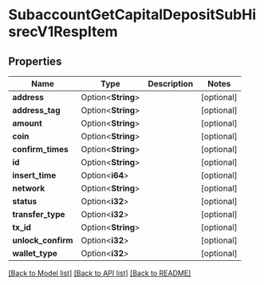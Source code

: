 # SubaccountGetCapitalDepositSubHisrecV1RespItem

## Properties

Name | Type | Description | Notes
------------ | ------------- | ------------- | -------------
**address** | Option<**String**> |  | [optional]
**address_tag** | Option<**String**> |  | [optional]
**amount** | Option<**String**> |  | [optional]
**coin** | Option<**String**> |  | [optional]
**confirm_times** | Option<**String**> |  | [optional]
**id** | Option<**String**> |  | [optional]
**insert_time** | Option<**i64**> |  | [optional]
**network** | Option<**String**> |  | [optional]
**status** | Option<**i32**> |  | [optional]
**transfer_type** | Option<**i32**> |  | [optional]
**tx_id** | Option<**String**> |  | [optional]
**unlock_confirm** | Option<**i32**> |  | [optional]
**wallet_type** | Option<**i32**> |  | [optional]

[[Back to Model list]](../README.md#documentation-for-models) [[Back to API list]](../README.md#documentation-for-api-endpoints) [[Back to README]](../README.md)


